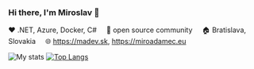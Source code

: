 ### Hi there, I'm Miroslav 👋
:heart: .NET, Azure, Docker, C# &nbsp;&nbsp;&nbsp; :love_letter: open source community &nbsp;&nbsp;&nbsp; :house: Bratislava, Slovakia &nbsp;&nbsp;&nbsp; :globe_with_meridians: https://madev.sk, https://miroadamec.eu

![My stats](https://github-readme-stats.vercel.app/api?username=mirecad&count_private=true&show_icons=true&theme=vue-dark)
[![Top Langs](https://github-readme-stats.vercel.app/api/top-langs/?username=mirecad&layout=compact)](https://github.com/mirecad)
